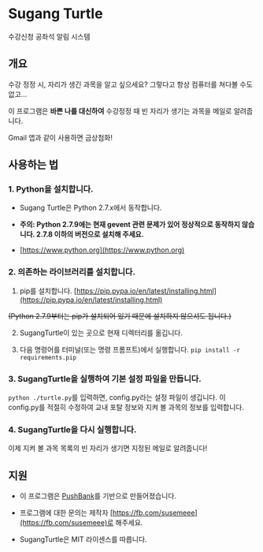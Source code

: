 # Sugang Turtle 

수강신청 공좌석 알림 시스템

## 개요

수강 정정 시, 자리가 생긴 과목을 알고 싶으세요? 그렇다고 항상 컴퓨터를 쳐다볼 수도 없고...

이 프로그램은 **바쁜 나를 대신하여** 수강정정 때 빈 자리가 생기는 과목을 메일로 알려줍니다.

Gmail 앱과 같이 사용하면 금상첨화!

## 사용하는 법

### 1. Python을 설치합니다. 
* Sugang Turtle은 Python 2.7.x에서 동작합니다.

* **주의: Python 2.7.9에는 현재 gevent 관련 문제가 있어 정상적으로 동작하지 않습니다. 2.7.8 이하의 버전으로 설치해 주세요.**

* [https://www.python.org](https://www.python.org) 

### 2. 의존하는 라이브러리를 설치합니다.

1) pip를 설치합니다. [https://pip.pypa.io/en/latest/installing.html](https://pip.pypa.io/en/latest/installing.html)

~~(Python 2.7.9부터는 pip가 설치되어 있기 때문에 설치하지 않으셔도 됩니다.)~~

2) SugangTurtle이 있는 곳으로 현재 디렉터리를 옮깁니다.
	
3) 다음 명령어를 터미널(또는 명령 프롬프트)에서 실행합니다. `pip install -r requirements.pip`

### 3. SugangTurtle을 실행하여 기본 설정 파일을 만듭니다.

`python ./turtle.py`를 입력하면, config.py라는 설정 파일이 생깁니다. 이 config.py를 적절히 수정하여 교내 포탈 정보와 지켜 볼 과목의 정보를 입력합니다.

### 4. SugangTurtle을 다시 실행합니다.

이제 지켜 볼 과목 목록의 빈 자리가 생기면 지정된 메일로 알려줍니다!

## 지원

- 이 프로그램은 [PushBank](https://github.com/ssut/PushBank)를 기반으로 만들어졌습니다.

- 프로그램에 대한 문의는 제작자 [https://fb.com/susemeee](https://fb.com/susemeee)로 해주세요.

- SugangTurtle은 MIT 라이센스를 따릅니다.



